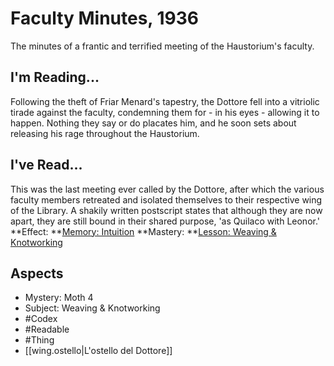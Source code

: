 # Faculty Minutes, 1936
The minutes of a frantic and terrified meeting of the Haustorium's faculty. 
## I'm Reading...
Following the theft of Friar Menard's tapestry, the Dottore fell into a vitriolic tirade against the faculty, condemning them for - in his eyes - allowing it to happen. Nothing they say or do placates him, and he soon sets about releasing his rage throughout the Haustorium.
## I've Read...
This was the last meeting ever called by the Dottore, after which the various faculty members retreated and isolated themselves to their respective wing of the Library. A shakily written postscript states that although they are now apart, they are still bound in their shared purpose, 'as Quilaco with Leonor.'
**Effect: **[Memory: Intuition](https://uadaf.theevilroot.xyz/rowenarium/element/mem.intuition)
**Mastery: **[Lesson: Weaving & Knotworking](https://uadaf.theevilroot.xyz/rowenarium/element/x.weaving.knotworking)
## Aspects
- Mystery: Moth 4
- Subject: Weaving & Knotworking
- #Codex
- #Readable
- #Thing
- [[wing.ostello|L'ostello del Dottore]]